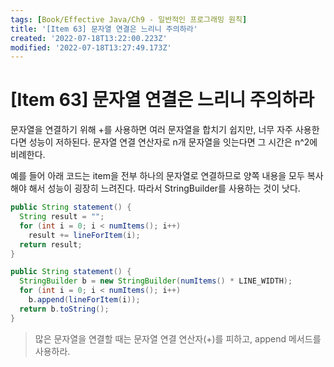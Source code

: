 ```yaml
---
tags: [Book/Effective Java/Ch9 - 일반적인 프로그래밍 원칙]
title: '[Item 63] 문자열 연결은 느리니 주의하라'
created: '2022-07-18T13:22:00.223Z'
modified: '2022-07-18T13:27:49.173Z'
---
```


# [Item 63] 문자열 연결은 느리니 주의하라

문자열을 연결하기 위해 +를 사용하면 여러 문자열을 합치기 쉽지만, 너무 자주 사용한다면 성능이 저하된다. 문자열 연결 연산자로 n개 문자열을 잇는다면 그 시간은 n^2에 비례한다.

예를 들어 아래 코드는 item을 전부 하나의 문자열로 연결하므로 양쪽 내용을 모두 복사해야 해서 성능이 굉장히 느려진다. 따라서 StringBuilder를 사용하는 것이 낫다.

```java
public String statement() {
  String result = "";
  for (int i = 0; i < numItems(); i++)
    result += lineForItem(i);
  return result;
}
```

```java
public String statement() {
  StringBuilder b = new StringBuilder(numItems() * LINE_WIDTH);
  for (int i = 0; i < numItems(); i++)
    b.append(lineForItem(i));
  return b.toString();
}
```

> 많은 문자열을 연결할 때는 문자열 연결 연산자(+)를 피하고, append 메서드를 사용하라.
